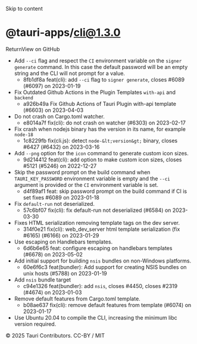 Skip to content
# @tauri-apps/cli@1.3.0
ReturnView on GitHub
  * Add `--ci` flag and respect the `CI` environment variable on the `signer generate` command. In this case the default password will be an empty string and the CLI will not prompt for a value. 
    * 8fb1df8a feat(cli): add `--ci` flag to `signer generate`, closes #6089 (#6097) on 2023-01-19
  * Fix Outdated Github Actions in the Plugin Templates `with-api` and `backend`
    * a926b49a Fix Github Actions of Tauri Plugin with-api template (#6603) on 2023-04-03
  * Do not crash on Cargo.toml watcher. 
    * e8014a7f fix(cli): do not crash on watcher (#6303) on 2023-02-17
  * Fix crash when nodejs binary has the version in its name, for example `node-18`
    * 1c8229fb fix(cli.js): detect `node-&lt;version&gt;` binary, closes #6427 (#6432) on 2023-03-16
  * Add `--png` option for the `icon` command to generate custom icon sizes. 
    * 9d214412 feat(cli): add option to make custom icon sizes, closes #5121 (#5246) on 2022-12-27
  * Skip the password prompt on the build command when `TAURI_KEY_PASSWORD` environment variable is empty and the `--ci` argument is provided or the `CI` environment variable is set. 
    * d4f89af1 feat: skip password prompt on the build command if CI is set fixes #6089 on 2023-01-18
  * Fix `default-run` not deserialized. 
    * 57c6bf07 fix(cli): fix default-run not deserialized (#6584) on 2023-03-30
  * Fixes HTML serialization removing template tags on the dev server. 
    * 314f0e21 fix(cli): web_dev_server html template serialization (fix #6165) (#6166) on 2023-01-29
  * Use escaping on Handlebars templates. 
    * 6d6b6e65 feat: configure escaping on handlebars templates (#6678) on 2023-05-02
  * Add initial support for building `nsis` bundles on non-Windows platforms. 
    * 60e6f6c3 feat(bundler): Add support for creating NSIS bundles on unix hosts (#5788) on 2023-01-19
  * Add `nsis` bundle target 
    * c94e1326 feat(bundler): add `nsis`, closes #4450, closes #2319 (#4674) on 2023-01-03
  * Remove default features from Cargo.toml template. 
    * b08ae637 fix(cli): remove default features from template (#6074) on 2023-01-17
  * Use Ubuntu 20.04 to compile the CLI, increasing the minimum libc version required.


© 2025 Tauri Contributors. CC-BY / MIT
